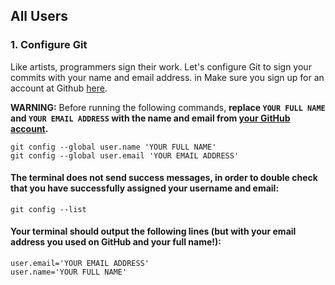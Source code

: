 ## All Users

### 1. Configure Git

Like artists, programmers sign their work. Let's configure Git to sign your commits with your name and email address.
in
Make sure you sign up for an account at Github <a href="https://github.com" target="_blank">here</a>.

**WARNING:** Before running the following commands, **replace `YOUR FULL NAME` and `YOUR EMAIL ADDRESS` with the name and email from <a href="https://github.com/settings/profile" target="_blank">your GitHub account</a>.**

```
git config --global user.name 'YOUR FULL NAME'
git config --global user.email 'YOUR EMAIL ADDRESS'
```

#### The terminal does not send success messages, in order to double check that you have successfully assigned your username and email:

```
git config --list
```

#### Your terminal should output the following lines (**but with your email address you used on GitHub and your full name!**):

```
user.email='YOUR EMAIL ADDRESS'
user.name='YOUR FULL NAME'
```
